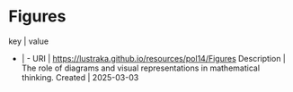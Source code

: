 # Figures

key | value
- | -
URI | https://lustraka.github.io/resources/pol14/Figures
Description | The role of diagrams and visual representations in mathematical thinking.
Created | 2025-03-03

